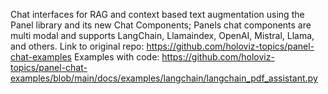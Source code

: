 Chat interfaces for RAG and context based text augmentation using the Panel library and its new Chat Components; Panels chat components are multi modal and supports LangChain, Llamaindex, OpenAI, Mistral, Llama, and others.
Link to original repo: https://github.com/holoviz-topics/panel-chat-examples
Examples with code: https://github.com/holoviz-topics/panel-chat-examples/blob/main/docs/examples/langchain/langchain_pdf_assistant.py